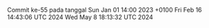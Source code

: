 Commit ke-55 pada tanggal Sun Jan 01 14:00 2023 +0100
Fri Feb 16 14:43:06 UTC 2024
Wed May  8 18:13:32 UTC 2024
